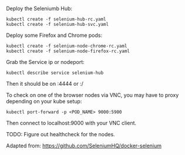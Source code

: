 Deploy the Seleniumb Hub:

```
kubectl create -f selenium-hub-rc.yaml
kubectl create -f selenium-hub-svc.yaml
```

Deploy some Firefox and Chrome pods:
```
kubectl create -f selenium-node-chrome-rc.yaml
kubectl create -f selenium-node-firefox-rc.yaml
```

Grab the Service ip or nodeport:
```
kubectl describe service selenium-hub
```
Then it should be on <serviceip>:4444 or <kube-host>:<nodeport>/

To check on one of the browser nodes via VNC, you may have to proxy depending on your kube setup:
```
kubectl port-forward -p <POD_NAME> 9000:5900
```
Then connect to localhost:9000 with your VNC client.

TODO: Figure out healthcheck for the nodes.

Adapted from: https://github.com/SeleniumHQ/docker-selenium